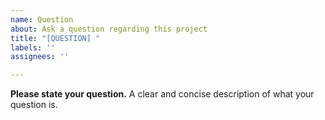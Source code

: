 ```yaml
---
name: Question
about: Ask a question regarding this project
title: "[QUESTION] "
labels: ''
assignees: ''

---
```


**Please state your question.**
A clear and concise description of what your question is.

